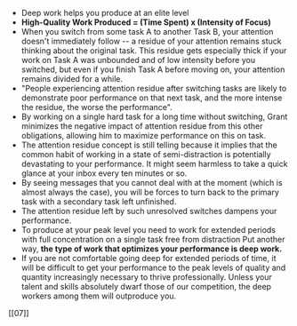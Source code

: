 - Deep work helps you produce at an elite level
- **High-Quality Work Produced = (Time Spent) x (Intensity of Focus)**
- When you switch from some task A to another Task B, your attention doesn't immediately follow -- a residue of your attention remains stuck thinking about the original task. This residue gets especially thick if your work on Task A was unbounded and of low intensity before you switched, but even if you finish Task A before moving on, your attention remains divided for a while.
- "People experiencing attention residue after switching tasks are likely to demonstrate poor performance on that next task, and the more intense the residue, the worse the performance".
- By working on a single hard task for a long time without switching, Grant minimizes the negative impact of attention residue from this other obligations, allowing him to maximize performance on this on task.
- The attention residue concept is still telling because it implies that the common habit of working in a state of semi-distraction is potentially devastating to your performance. It might seem harmless to take a quick glance at your inbox every ten minutes or so.
- By seeing messages that you cannot deal with at the moment (which is almost always the case), you will be forces to turn back to the primary task with a secondary task left unfinished.
- The attention residue left by such unresolved switches dampens your performance.
- To produce at your peak level you need to work for extended periods with full concentration on a single task free from distraction Put another way, **the type of work that optimizes your performance is deep work.**
- If you are not comfortable going deep for extended periods of time, it will be difficult to get your performance to the peak levels of quality and quantity increasingly necessary to thrive professionally. Unless your talent and skills absolutely dwarf those of our competition, the deep workers among them will outproduce you.

[[07]]